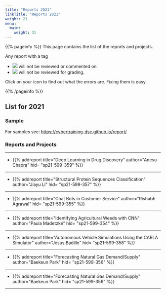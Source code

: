 ```yaml
---
title: "Reports 2021"
linkTitle: "Reports 2021"
weight: 21
menu:
  main:
    weight: 31
---
```


{{% pageinfo %}}
This page contains the list of the reports and projects.

Any report with a tag

* ![](../report/failed-check.png) will not 
be reviewed or commented on.
* ![](../report/failed-status.png) will not 
be reviewed for grading. 

Click on your icon to find out what the errors are. Fixing them is easy.

{{% /pageinfo %}}

## List for 2021

### Sample

For samples see: <https://cybertraining-dsc.github.io/report/>


### Reports and Projects

---

* {{% addreport
  title="Deep Learning in Drug Discovery"
  author="Anesu Chaora"
  hid= "sp21-599-359"
  %}}

---

* {{% addreport
  title="Structural Protein Sequences Classification"
  author="Jiayu Li"
  hid= "sp21-599-357"
  %}}

---

* {{% addreport
  title="Chat Bots in Customer Service"
  author="Rishabh Agrawal"
  hid= "sp21-599-355"
  %}}

---

* {{% addreport
  title="Identifying Agricultural Weeds with CNN"
  author="Paula Madetzke"
  hid= "sp21-599-354"
  %}}

---

* {{% addreport
  title="Autonomous Vehicle Simulations Using the CARLA Simulator"
  author="Jesus Badillo"
  hid= "sp21-599-358"
  %}}

---

* {{% addreport
  title="Forecasting Natural Gas Demand/Supply"
  author="Baekeun Park"
  hid= "sp21-599-356"
  %}}

---

* {{% addreport
  title="Forecasting Natural Gas Demand/Supply"
  author="Baekeun Park"
  hid= "sp21-599-356"
  %}}

---